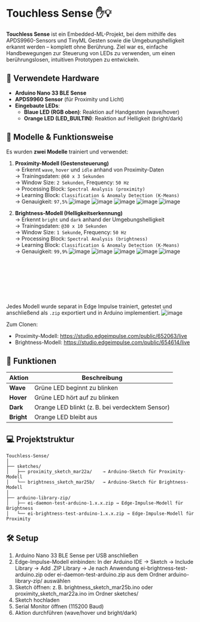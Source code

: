 # Touchless Sense ✋💡

**Touchless Sense** ist ein Embedded-ML-Projekt, bei dem mithilfe des APDS9960-Sensors und TinyML Gesten sowie die Umgebungshelligkeit erkannt werden – komplett ohne Berührung. Ziel war es, einfache Handbewegungen zur Steuerung von LEDs zu verwenden, um einen berührungslosen, intuitiven Prototypen zu entwickeln.

## 🔧 Verwendete Hardware

- **Arduino Nano 33 BLE Sense**
- **APDS9960 Sensor** (für Proximity und Licht)
- **Eingebaute LEDs**:
  - **Blaue LED (RGB oben)**: Reaktion auf Handgesten (wave/hover)
  - **Orange LED (LED_BUILTIN)**: Reaktion auf Helligkeit (bright/dark)

## 🧠 Modelle & Funktionsweise

Es wurden **zwei Modelle** trainiert und verwendet:

1. **Proximity-Modell (Gestensteuerung)**  
   → Erkennt `wave`, `hover` und `idle` anhand von Proximity-Daten  
   → Trainingsdaten: `@60 x 3 Sekunden`  
   → Window Size: `2 Sekunden`, Frequency: `50 Hz`  
   → Processing Block: `Spectral Analysis (proximity)`  
   → Learning Block: `Classification & Anomaly Detection (K-Means)`  
   → Genauigkeit: `97,5%`
![image](https://github.com/user-attachments/assets/dfaa0600-4470-420b-a702-d0275d74b21d)
![image](https://github.com/user-attachments/assets/3a502d4e-5a81-46ad-b6b3-ae4b98575537)
![image](https://github.com/user-attachments/assets/141ad6c1-8bfd-4707-b750-ff7bd801e810)
![image](https://github.com/user-attachments/assets/8ba4660f-91e1-4c86-9696-1b043d9113e7)
![image](https://github.com/user-attachments/assets/d688f196-c86d-43ea-ba0d-d70bf060ab34)


 
3. **Brightness-Modell (Helligkeitserkennung)**  
   → Erkennt `bright` und `dark` anhand der Umgebungshelligkeit  
   → Trainingsdaten: `@30 x 10 Sekunden`  
   → Window Size: `1 Sekunde`, Frequency: `50 Hz`  
   → Processing Block: `Spectral Analysis (brightness)`  
   → Learning Block: `Classification & Anomaly Detection (K-Means)`  
   → Genauigkeit: `99,9%`
![image](https://github.com/user-attachments/assets/e729d505-8bed-4fbd-9d11-d76e2efdc7d8)
![image](https://github.com/user-attachments/assets/6f53a67c-9a02-4628-a960-69738e3b88b2)
![image](https://github.com/user-attachments/assets/6872fa6f-b470-4a04-9a5e-09e91d9f18de)
![image](https://github.com/user-attachments/assets/3e9d5cd2-937a-40e6-8089-41a81ae18f08)
![image](https://github.com/user-attachments/assets/d25e56f5-d11a-4014-ba8a-058b4d0ed84c)

<br>
<br>
<br>
<br>
<br>
<br>

Jedes Modell wurde separat in Edge Impulse trainiert, getestet und anschließend als `.zip` exportiert und in Arduino implementiert.
![image](https://github.com/user-attachments/assets/98ba84d2-b132-4369-927f-075cb22a9c3c)

Zum Clonen:
- Proximity-Modell: https://studio.edgeimpulse.com/public/652063/live
- Brightness-Modell: https://studio.edgeimpulse.com/public/654614/live

## 🎯 Funktionen

| Aktion           | Beschreibung                                    |
|------------------|--------------------------------------------------|
| **Wave**         | Grüne LED beginnt zu blinken                     |
| **Hover**        | Grüne LED hört auf zu blinken                    |
| **Dark**         | Orange LED blinkt (z. B. bei verdecktem Sensor)  |
| **Bright**       | Orange LED bleibt aus                           |

## 💻 Projektstruktur
```
Touchless-Sense/
│
├── sketches/
│   ├── proximity_sketch_mar22a/    → Arduino-Sketch für Proximity-Modell
│   └── brightness_sketch_mar25b/   → Arduino-Sketch für Brightness-Modell
│
├── arduino-library-zip/
│   ├── ei-daemon-test-arduino-1.x.x.zip → Edge-Impulse-Modell für Brightness
│   └── ei-brightness-test-arduino-1.x.x.zip → Edge-Impulse-Modell für Proximity

```

## 🛠️ Setup

1. Arduino Nano 33 BLE Sense per USB anschließen
2. Edge-Impulse-Modell einbinden:
In der Arduino IDE → Sketch → Include Library → Add .ZIP Library
→ Je nach Anwendung ei-brightness-test-arduino.zip oder ei-daemon-test-arduino.zip aus dem Ordner arduino-library-zip/ auswählen
3. Sketch öffnen: z. B. brightness_sketch_mar25b.ino oder proximity_sketch_mar22a.ino im Ordner sketches/
4. Sketch hochladen
5. Serial Monitor öffnen (115200 Baud)
6. Aktion durchführen (wave/hover und bright/dark)


